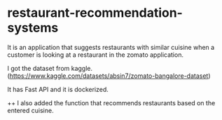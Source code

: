 # restaurant-recommendation-systems

It is an application that suggests restaurants with similar cuisine when a customer is looking at a restaurant in the zomato application. 

I got the dataset from kaggle. (https://www.kaggle.com/datasets/absin7/zomato-bangalore-dataset) <br />

It has Fast API and it is dockerized. <br />

++ I also added the function that recommends restaurants based on the entered cuisine. <br />
